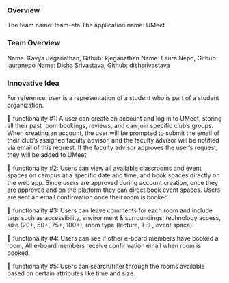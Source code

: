 ### Overview
The team name: team-eta
The application name: UMeet

### Team Overview 
Name: Kavya Jeganathan, Github: kjeganathan
Name: Laura Nepo, Github: lauranepo
Name: Disha Srivastava, Github: dishsrivastava

### Innovative Idea

For reference: *user* is a representation of a student who is part of a student organization.

🔑 functionality #1: A user can create an account and log in to UMeet, storing all their past room bookings, reviews, and can join specific club’s groups. When creating an account, the user will be prompted to submit the email of their club’s assigned faculty advisor, and the faculty advisor will be notified via email of this request. If the faculty advisor approves the user’s request, they will be added to UMeet.   

🔑 functionality #2: Users can view all available classrooms and event spaces on campus at a specific date and time, and book spaces directly on the web app. Since users are approved during account creation, once they are approved and on the platform they can direct book event spaces. Users are sent an email confirmation once their room is booked. 

🔑 functionality #3: Users can leave comments for each room and include tags such as accessibility, environment & surroundings, technology access, size (20+, 50+, 75+, 100+), room type (lecture, TBL, event space). 

🔑 functionality #4: Users can see if other e-board members have booked a room, All e-board members receive confirmation email when room is booked.  

🔑 functionality #5: Users can search/filter through the rooms available based on certain attributes like time and size.  
